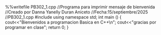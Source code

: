 %%writefile PB302_1.cpp
//Programa para imprimir mensaje de bienvenida
//Creado por Danna Yanelly Duran Aniceto 
//Fecha:15/septiembre/2025
//PB302_1.cpp 
#include <iostream>
using namespace std;
int main ()
{
  cout<<"Bienvenidos a programacion Basica en C++\n";
  cout<<"gracias por programar en clase";
  return 0;
}
